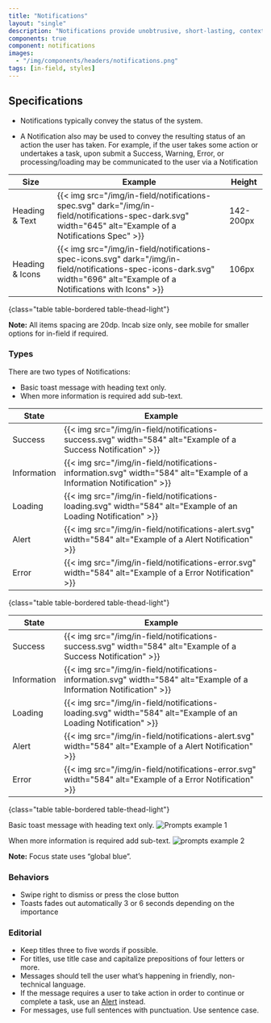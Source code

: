 ```yaml
---
title: "Notifications"
layout: "single"
description: "Notifications provide unobtrusive, short-lasting, contextual feedback to the user."
components: true
component: notifications
images:
  - "/img/components/headers/notifications.png"
tags: [in-field, styles]
---
```


## Specifications

- Notifications typically convey the status of the system.

- A Notification also may be used to convey the resulting status of an action the user has taken. For example, if the user takes some action or undertakes a task, upon submit a Success, Warning, Error, or processing/loading may be communicated to the user via a Notification

<!-- prettier-ignore-start -->
| Size            | Example                                                                                           | Height |
| --------------- | ------------------------------------------------------------------------------------------------- |--------|
| Heading & Text  | {{< img src="/img/in-field/notifications-spec.svg" dark="/img/in-field/notifications-spec-dark.svg" width="645" alt="Example of a Notifications Spec" >}}   | 142-200px   |
| Heading & Icons | {{< img src="/img/in-field/notifications-spec-icons.svg" dark="/img/in-field/notifications-spec-icons-dark.svg" width="696" alt="Example of a Notifications with Icons" >}} | 106px   |
{class="table table-bordered table-thead-light"}
<!-- prettier-ignore-end -->

**Note:** All items spacing are 20dp. Incab size only, see mobile for smaller options for in-field if required.

### Types

There are two types of Notifications:

- Basic toast message with heading text only.
- When more information is required add sub-text.

<!-- prettier-ignore-start -->
| State       | Example                                                                                                               |
| ----------- | --------------------------------------------------------------------------------------------------------------------- |
| Success     | {{< img src="/img/in-field/notifications-success.svg"  width="584" alt="Example of a Success Notification" >}}        |
| Information | {{< img src="/img/in-field/notifications-information.svg" width="584" alt="Example of a Information Notification" >}} |
| Loading     | {{< img src="/img/in-field/notifications-loading.svg"  width="584" alt="Example of an Loading Notification" >}}       |
| Alert       | {{< img src="/img/in-field/notifications-alert.svg" width="584" alt="Example of a Alert Notification" >}}             |
| Error       | {{< img src="/img/in-field/notifications-error.svg" width="584" alt="Example of a Error Notification" >}}             |
{class="table table-bordered table-thead-light"}
<!-- prettier-ignore-end -->

<!-- prettier-ignore-start -->
| State       | Example                                                                                                               |
| ----------- | --------------------------------------------------------------------------------------------------------------------- |
| Success     | {{< img src="/img/in-field/notifications-success.svg" width="584" alt="Example of a Success Notification" >}}         |
| Information | {{< img src="/img/in-field/notifications-information.svg" width="584" alt="Example of a Information Notification" >}} |
| Loading     | {{< img src="/img/in-field/notifications-loading.svg" width="584" alt="Example of an Loading Notification" >}}        |
| Alert       | {{< img src="/img/in-field/notifications-alert.svg" width="584" alt="Example of a Alert Notification" >}}             |
| Error       | {{< img src="/img/in-field/notifications-error.svg" width="584" alt="Example of a Error Notification" >}}             |
{class="table table-bordered table-thead-light"}
<!-- prettier-ignore-end -->

Basic toast message with heading text only.
![Prompts example 1](/img/in-field/notifications-example-1.svg)

When more information is required add sub-text.
![prompts example 2](/img/in-field/notifications-example-2.svg)

**Note:** Focus state uses “global blue”.

### Behaviors

- Swipe right to dismiss or press the close button
- Toasts fades out automatically 3 or 6 seconds depending on the importance

### Editorial

- Keep titles three to five words if possible.
- For titles, use title case and capitalize prepositions of four letters or more.
- Messages should tell the user what’s happening in friendly, non-technical language.
- If the message requires a user to take action in order to continue or complete a task, use an [Alert](/components/in-field/alerts/) instead.
- For messages, use full sentences with punctuation. Use sentence case.

